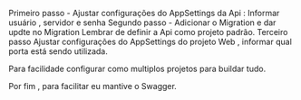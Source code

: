 Primeiro passo  -  Ajustar configurações do AppSettings da Api : Informar usuário , servidor e senha 
Segundo passo - Adicionar o Migration e dar updte no Migration 
Lembrar de definir  a  Api como projeto padrão.
Terceiro passo Ajustar configurações do AppSettings do projeto Web , informar qual porta está sendo utilizada.

Para facilidade configurar como multiplos projetos para buildar tudo. 

Por fim , para facilitar eu mantive o Swagger.
